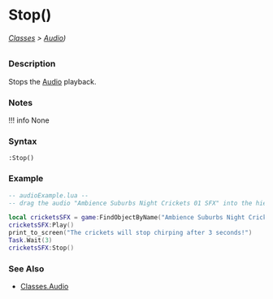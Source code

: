 # Stop()

###### [Classes](/core_api/raw_source) > [Audio](/core_api/classes/audio/AudioOverview))

### Description

Stops the [Audio](core_api/classes/audio/AudioOverview) playback.

### Notes
!!! info
    None

### Syntax

`:Stop()`

### Example

```lua
-- audioExample.lua --
-- drag the audio "Ambience Suburbs Night Crickets 01 SFX" into the hierarchy --

local cricketsSFX = game:FindObjectByName("Ambience Suburbs Night Crickets 01 SFX")
cricketsSFX:Play()
print_to_screen("The crickets will stop chirping after 3 seconds!")
Task.Wait(3)
cricketsSFX:Stop()

```

### See Also

* [Classes.Audio](/core_api/classes/audio/AudioOverview)
